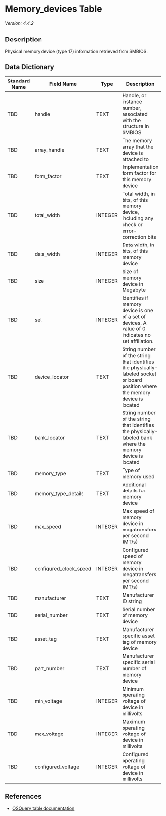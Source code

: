 # Memory_devices Table
###### Version: 4.4.2

## Description
Physical memory device (type 17) information retrieved from SMBIOS.

## Data Dictionary
|Standard Name|Field Name|Type|Description|Sample Value|
|---|---|---|---|---|
|TBD|handle| TEXT|Handle, or instance number, associated with the structure in SMBIOS|`TBD`|
|TBD|array_handle| TEXT|The memory array that the device is attached to|`TBD`|
|TBD|form_factor|TEXT|Implementation form factor for this memory device|`TBD`|
|TBD|total_width|INTEGER|Total width, in bits, of this memory device, including any check or error-correction bits|`TBD`|
|TBD|data_width|INTEGER|Data width, in bits, of this memory device|`TBD`|
|TBD|size|INTEGER|Size of memory device in Megabyte|`TBD`|
|TBD|set|INTEGER|Identifies if memory device is one of a set of devices.  A value of 0 indicates no set affiliation.|`TBD`|
|TBD|device_locator|TEXT|String number of the string that identifies the physically-labeled socket or board position where the memory device is located|`TBD`|
|TBD|bank_locator|TEXT|String number of the string that identifies the physically-labeled bank where the memory device is located|`TBD`|
|TBD|memory_type|TEXT|Type of memory used|`TBD`|
|TBD|memory_type_details|TEXT|Additional details for memory device|`TBD`|
|TBD|max_speed|INTEGER|Max speed of memory device in megatransfers per second (MT/s)|`TBD`|
|TBD|configured_clock_speed|INTEGER|Configured speed of memory device in megatransfers per second (MT/s)|`TBD`|
|TBD|manufacturer|TEXT|Manufacturer ID string|`TBD`|
|TBD|serial_number|TEXT|Serial number of memory device|`TBD`|
|TBD|asset_tag|TEXT|Manufacturer specific asset tag of memory device|`TBD`|
|TBD|part_number|TEXT|Manufacturer specific serial number of memory device|`TBD`|
|TBD|min_voltage|INTEGER|Minimum operating voltage of device in millivolts|`TBD`|
|TBD|max_voltage|INTEGER|Maximum operating voltage of device in millivolts|`TBD`|
|TBD|configured_voltage|INTEGER|Configured operating voltage of device in millivolts|`TBD`|

## References
* [OSQuery table documentation](https://osquery.io/schema/current#memory_devices)
